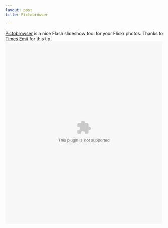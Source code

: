 ```yaml
---
layout: post
title: Pictobrowser

---
```


<a href="http://pictobrowser.com/">Pictobrowser</a> is a nice Flash slideshow tool for your Flickr photos. Thanks to <a href="http://aptstudio.com/timesemit/2007/10/13/apts-links-for-october-12th/trackback/">Times Emit</a> for this tip.<object width="500" height="580" align="middle"><param name="FlashVars" VALUE="ids=72157600087415144&names=strangerpixel&userName=strangerpixel&userId=80276686@N00&titles=on&source=sets"></param><param name="PictoBrowser" value="http://www.db798.com/pictobrowser.swf"></param><param name="scale" value="noscale"></param><param name="bgcolor" value="#161616"></param><embed src="http://www.db798.com/pictobrowser.swf" FlashVars="ids=72157600087415144&names=strangerpixel&userName=strangerpixel&userId=80276686@N00&titles=on&source=sets" loop="false" quality="best" scale="noscale" bgcolor="#161616" width="500" height="580" name="PictoBrowser" align="middle"></embed></object>
